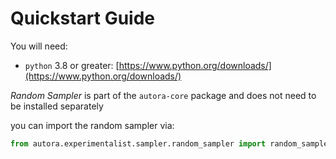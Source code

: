 # Quickstart Guide

You will need:

- `python` 3.8 or greater: [https://www.python.org/downloads/](https://www.python.org/downloads/)


*Random Sampler* is part of the `autora-core` package and does not need to be installed separately

you can import the random sampler via:

```python
from autora.experimentalist.sampler.random_sampler import random_sample_from_conditions_iterable
```
